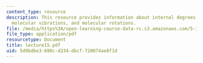```yaml
---
content_type: resource
description: This resource provides information about internal degrees of freedom,
  molecular vibrations, and molecular rotations.
file: /media/https%3A/open-learning-course-data-rc.s3.amazonaws.com/5-112-principles-of-chemical-science-fall-2005/5d9bdbe3690cd234dbcf720074ae8f1d_lecture15.pdf
file_type: application/pdf
resourcetype: Document
title: lecture15.pdf
uid: 5d9bdbe3-690c-d234-dbcf-720074ae8f1d
---
```

